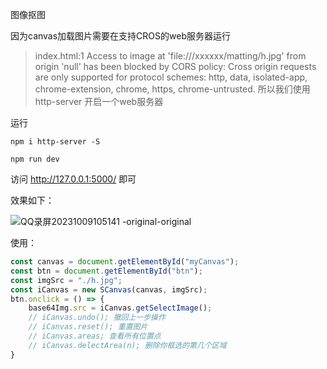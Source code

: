 图像抠图

因为canvas加载图片需要在支持CROS的web服务器运行
> index.html:1 Access to image at 'file:///xxxxxx/matting/h.jpg' from origin 'null' has been blocked by CORS policy: Cross origin requests are only supported for protocol schemes: http, data, isolated-app, chrome-extension, chrome, https, chrome-untrusted.
所以我们使用 http-server 开启一个web服务器

运行
```shell
npm i http-server -S

npm run dev
```
访问 http://127.0.0.1:5000/ 即可

效果如下：

![QQ录屏20231009105141 -original-original](https://github.com/zzyyhh22lx/matting/assets/102452253/87a10b83-ed80-4b78-ac93-ce6121f7b36d)

使用：
```js
const canvas = document.getElementById("myCanvas");
const btn = document.getElementById("btn");
const imgSrc = "./h.jpg";
const iCanvas = new SCanvas(canvas, imgSrc);
btn.onclick = () => {
    base64Img.src = iCanvas.getSelectImage();
    // iCanvas.undo(); 撤回上一步操作
    // iCanvas.reset(); 重置图片
    // iCanvas.areas; 查看所有位置点
    // iCanvas.delectArea(n); 删除你框选的第几个区域
}
```